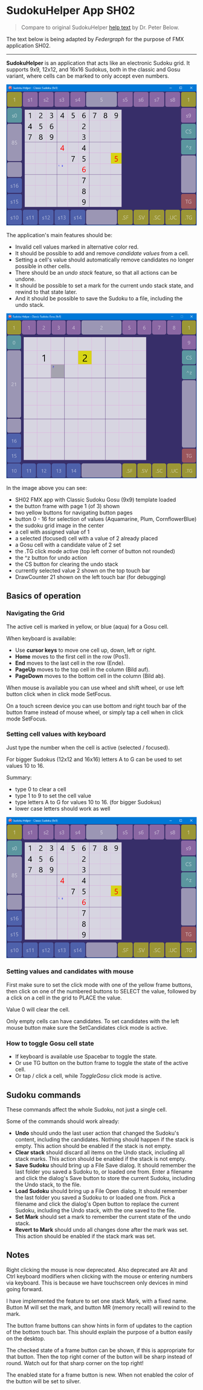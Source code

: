 ﻿# SudokuHelper App SH02

> Compare to original SudokuHelper [help text](../SH01/helptext.md) by Dr. Peter Below.

The text below is being adapted by *Federgraph* for the purpose of FMX application SH02.

---

**SudokuHelper** is an application that acts like an electronic Sudoku grid.
It supports 9x9, 12x12, and 16x16 Sudokus, both in the classic and Gosu variant,
where cells can be marked to only accept even numbers.

![SH02 screenshot](../images/SH02-02.png)

The application's main features should be:
- Invalid cell values marked in alternative color red. 
- It should be possible to add and remove *candidate values* from a cell.
- Setting a cell's value should automatically remove candidates no longer possible in other cells.
- There should be an *undo stack* feature, so that all actions can be undone. 
- It should be possible to set a mark for the current undo stack state, and rewind to that state later.
- And it should be possible to save the Sudoku to a file, including the undo stack.

![SH02 screenshot](../images/SH02-01.png)

In the image above you can see:
- SH02 FMX app with Classic Sudoku Gosu (9x9) template loaded
- the button frame with page 1 (of 3) shown
- two yellow buttons for navigating button pages
- button 0 - 16 for selection of values (Aquamarine, Plum, CornflowerBlue)
- the sudoku grid image in the center
- a cell with assigned value of 1
- a selected (focused) cell with a value of 2 already placed
- a Gosu cell with a candidate value of 2 set
- the .TG click mode active (top left corner of button not rounded)
- the ^z button for undo action
- the CS button for clearing the undo stack
- currently selected value 2 shown on the top touch bar
- DrawCounter 21 shown on the left touch bar (for debugging)

## Basics of operation

### Navigating the Grid

The active cell is marked in yellow, or blue (aqua) for a Gosu cell.

When keyboard is available:
- Use **cursor keys** to move one cell up, down, left or right.
- **Home** moves to the first cell in the row (Pos1).
- **End** moves to the last cell in the row (Ende).
- **PageUp** moves to the top cell in the column (Bild auf).
- **PageDown** moves to the bottom cell in the column (Bild ab).

When mouse is available you can use wheel and shift wheel,
or use left button click when in click mode SetFocus.

On a touch screen device you can use bottom and right touch bar of the button frame instead of mouse wheel,
or simply tap a cell when in click mode SetFocus.

### Setting cell values with keyboard

Just type the number when the cell is active (selected / focused).

For bigger Sudokus (12x12 and 16x16) letters A to G can be used to set values 10 to 16.

Summary:
- type 0 to clear a cell
- type 1 to 9 to set the cell value
- type letters A to G for values 10 to 16. (for bigger Sudokus)
- lower case letters should work as well

![SH02 screenshot](../images/SH02-02.png)

### Setting values and candidates with mouse

First make sure to set the click mode with one of the yellow frame buttons,
then click on one of the numbered buttons to SELECT the value,
followed by a click on a cell in the grid to PLACE the value.

Value 0 will clear the cell.

Only empty cells can have candidates.
To set candidates with the left mouse button
make sure the SetCandidates click mode is active.

### How to toggle Gosu cell state

- If keyboard is available use Spacebar to toggle the state.
- Or use TG button on the button frame to toggle the state of the active cell.
- Or tap / click a cell, while *ToggleGosu* click mode is active.

## Sudoku commands

These commands affect the whole Sudoku, not just a single cell.

Some of the commands should work already:

- **Undo** should undo the last user action that changed the Sudoku's content,
including the candidates.
Nothing should happen if the stack is empty.
This action should be enabled if the stack is not empty.
- **Clear stack** should discard all items on the Undo stack,
including all stack marks.
This action should be enabled if the stack is not empty.
- **Save Sudoku** should bring up a File Save dialog.
It should remember the last folder you saved a Sudoku to, or loaded one from.
Enter a filename and click the dialog's Save button to store the current Sudoku,
including the Undo stack, to the file. 
- **Load Sudoku** should bring up a File Open dialog.
It should remember the last folder you saved a Sudoku to or loaded one from.
Pick a filename and click the dialog's Open button to replace the current Sudoku,
including the Undo stack, with the one saved to the file. 
- **Set Mark** should set a mark to remember the current state of the undo stack. 
- **Revert to Mark** should undo all changes done after the mark was set.
This action should be enabled if the stack mark was set.

## Notes

Right clicking the mouse is now deprecated.
Also deprecated are Alt and Ctrl keyboard modifiers when clicking with the mouse or entering numbers via keyboard.
This is because we have touchscreen only devices in mind going forward.

I have implemented the feature to set one stack Mark, with a fixed name.
Button M will set the mark, and button MR (memory recall) will rewind to the mark.

The button frame buttons can show hints in form of updates to the caption of the bottom touch bar.
This should explain the purpose of a button easily on the desktop.

The checked state of a frame button can be shown, if this is appropriate for that button.
Then the top right corner of the button will be sharp instead of round.
Watch out for that sharp corner on the top right!

The enabled state for a frame button is new.
When not enabled the color of the button will be set to silver.